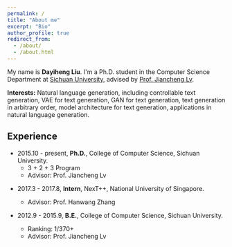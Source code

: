```yaml
---
permalink: /
title: "About me"
excerpt: "Bio"
author_profile: true
redirect_from: 
  - /about/
  - /about.html
---
```

My name is **Dayiheng Liu**. I'm a Ph.D. student in the Computer Science Department at [Sichuan University](http://www.scu.edu.cn/), advised by [Prof. Jiancheng Lv](https://baike.baidu.com/item/%E5%90%95%E5%BB%BA%E6%88%90/12631172?fr=aladdin). 

**Interests:** Natural language generation, including controllable text generation, VAE for text generation, GAN for text generation, text generation in arbitrary order, model architecture for text generation, applications in natural language generation.

Experience
------
- 2015.10 - present, **Ph.D.**, College of Computer Science, Sichuan University.
  - 3 + 2 + 3 Program
  - Advisor: Prof. Jiancheng Lv

+ 2017.3 - 2017.8, **Intern**, NexT++, National University of Singapore.
  - Advisor: Prof. Hanwang Zhang

+ 2012.9 - 2015.9, **B.E.**, College of Computer Science, Sichuan University.
  - Ranking: 1/370+
  - Advisor: Prof. Jiancheng Lv
   

